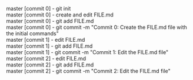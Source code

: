 master [commit 0] - git init   
master [commit 0] - create and edit FILE.md  
master [commit 0] - git add FILE.md  
master [commit 0] - git commit -m "Commit 0: Create the FILE.md file with the initial commands"  
master [commit 1] - edit FILE.md  
master [commit 1] - git add FILE.md  
master [commit 1] - git commit -m "Commit 1: Edit the FILE.md file"  
master [commit 2] - edit FILE.md  
master [commit 2] - git add FILE.md  
master [commit 2] - git commit -m "Commit 2: Edit the FILE.md file"  

